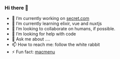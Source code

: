 ### Hi there 👋

- 🔭 I’m currently working on [secret.com](https://www.secret.com)
- 🌱 I’m currently learning elixir, vue and nuxtjs
- 👯 I’m looking to collaborate on humans, if possible.
- 🤔 I’m looking for help with code
- 💬 Ask me about ....
- 📫 How to reach me: follow the white rabbit  
- ⚡ Fun fact: [macmenu](https://mcdonalds.es/productos/mcmenu)
